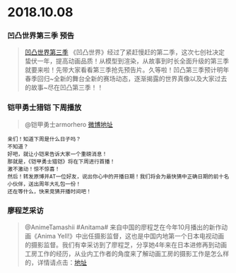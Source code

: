 # 2018.10.08


### 凹凸世界第三季 预告

>[凹凸世界第三季](https://www.bilibili.com/video/av33401561)
>《凹凸世界》经过了紧赶慢赶的第二季，这次七创社决定蛰伏一年，提高动画品质！从模型到渲染，从故事到时长全面升级的第三季就要来啦！先带大家看看第三季抢先预告片。久等啦！凹凸第三季预计明年春季回归~全新的舞台全新的赛场动态，逐渐揭露的世界真像以及大家过去的故事~尽在凹凸第三季！！


### 铠甲勇士猎铠 下周播放
> @铠甲勇士armorhero  [微博地址](https://weibo.com/1864525597/GCYOnjDCa)
```
亲们！知道下周是什么日子吗？
不知道？
好吧，就让小铠来告诉大家一个重磅消息！
那就是，《铠甲勇士猎铠》将在下周进行首播！
激不激动！惊不惊喜！
然后！转发原博并AT一位好友，说出你心中的开播日期！我们将会为最快猜中正确日期的前十名小伙伴，送出周年大礼包一份！
还在等什么，快来竞猜开播时间吧！
```
  

### 廖程芝采访
> @AnimeTamashii
> #Anitama# 来自中国的廖程芝在今年10月播出的新作动画《Anima Yell!》中出任摄影监督，这也是中国内地第一个日本电视动画的摄影监督。我们有幸采访到了廖程芝，分享她4年来在日本进修再到动画工房工作的经历，从业内工作者的角度来了解动画工房的摄影工作是怎么样的，详情请点击：[地址](http://www.anitama.cn/article/5895717ef9953f46)  


